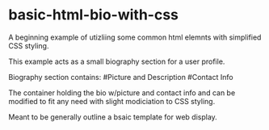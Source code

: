 # basic-html-bio-with-css

A beginning example of utizliing some common html elemnts with simplified CSS styling.

This example acts as a small biography section for a user profile.

Biography section contains:
 #Picture and Description
 #Contact Info

The container holding the bio w/picture and contact info and can be modified to fit any need with slight modiciation to CSS styling. 

Meant to be generally outline a bsaic template for web display. 


